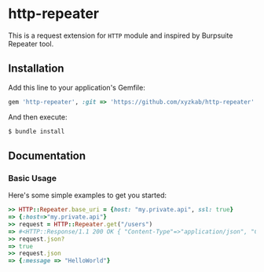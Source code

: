 # http-repeater
This is a request extension for `HTTP` module and inspired by Burpsuite Repeater tool.

## Installation

Add this line to your application's Gemfile:
```ruby
gem 'http-repeater', :git => 'https://github.com/xyzkab/http-repeater'
```

And then execute:
```bash
$ bundle install
```

## Documentation

### Basic Usage

Here's some simple examples to get you started:

```ruby
>> HTTP::Repeater.base_uri = {host: "my.private.api", ssl: true}
=> {:host=>"my.private.api"}
>> request = HTTP::Repeater.get("/users")
=> #<HTTP::Response/1.1 200 OK { "Content-Type"=>"application/json", "Connection"=>"close"}>
>> request.json?
=> true
>> request.json
=> {:message => "HelloWorld"}

```